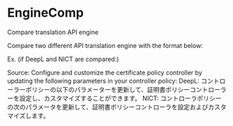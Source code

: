 # EngineComp
Compare translation API engine


Compare two different API translation engine with the format below:

Ex. (if DeepL and NICT are compared:)

Source: Configure and customize the certificate policy controller by updating the following parameters in your controller policy:
DeepL: コントローラーポリシーの以下のパラメーターを更新して、証明書ポリシーコントローラーを設定し、カスタマイズすることができます。
NICT: コントローラポリシーの次のパラメータを更新して、証明書ポリシーコントローラを設定およびカスタマイズします。
